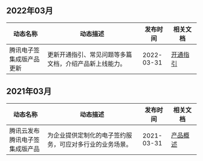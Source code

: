 ## 2022年03月
<table >
<thead>
<tr>
<th width="20%">动态名称</th>
<th width="50%">动态描述</th>
 <th width="15%">发布时间</th>  
<th width="15%">相关文档</th>
</tr>
</thead>
<tbody><tr>
<td>腾讯电子签集成版产品更新</td>
<td> 更新开通指引、常见问题等多篇文档，介绍产品新上线能力。</td>
 <td>2022-03-31</td> 
<td><a href="https://cloud.tencent.com/document/product/1420/53839">开通指引</a>
</td>
</tr>
</tbody></table>

## 2021年03月
<table >
<thead>
<tr>
<th width="20%">动态名称</th>
<th width="50%">动态描述</th>
 <th width="15%">发布时间</th>  
<th width="15%">相关文档</th>
</tr>
</thead>
<tbody><tr>
<td>腾讯云发布腾讯电子签集成版产品</td>
<td >为企业提供定制化的电子签约服务，可应对多行业的业务场景。</td>
 <td>2021-03-31</td> 
<td><a href="https://cloud.tencent.com/document/product/1420/53837">产品概述</a></td>
</tr>
</tbody></table>
